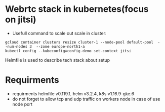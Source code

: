 # Webrtc stack in kubernetes(focus on jitsi)

* Usefull command to scale out scale in cluster:
```
gcloud container clusters resize cluster-1 --node-pool default-pool  --num-nodes 3  --zone europe-north1-a
kubectl config --kubeconfig=config-demo set-context jitsi
```

Helmfile is used to describe tech stack about setup

# Requirments
* requirments helmfile v0.119.1, helm v3.2.4, k8s v1.16.9-gke.6
* do not forget to allow tcp and udp traffic on workers node in case of use node port
